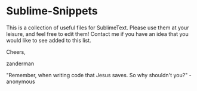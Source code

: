 Sublime-Snippets
================
This is a collection of useful files for SublimeText.  Please use them at your
leisure, and feel free to edit them!  Contact me if you have an idea that you 
would like to see added to this list.


Cheers,

zanderman

"Remember, when writing code that Jesus saves. So why shouldn't you?" - anonymous
